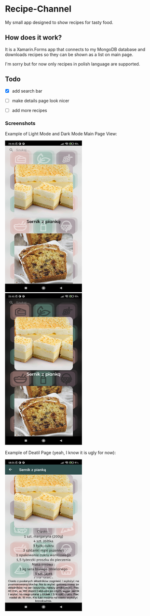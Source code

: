 # Recipe-Channel  

My small app designed to show recipes for tasty food.  
  
## How does it work?  
  
It is a Xamarin.Forms app that connects to my MongoDB database and downloads recipes so they can be shown as a list on main page.  
  
I'm sorry but for now only recipes in polish language are supported.  
  
## Todo  

- [x] add search bar
- [ ] make details page look nicer
- [ ] add more recipes
  
  
### Screenshots  
  
Example of Light Mode and Dark Mode Main Page View:  

<img src="https://raw.githubusercontent.com/theKapcioszek/Recipe-Channel/master/screenshots/1680464560828.jpg" height=500 width=255/><img src="https://raw.githubusercontent.com/theKapcioszek/Recipe-Channel/master/screenshots/1680464560815.jpg" height=500 width=255/>
  
  
  
  
Example of Deatil Page (yeah, I know it is ugly for now):  

<img src="https://raw.githubusercontent.com/theKapcioszek/Recipe-Channel/master/screenshots/1681748500602.jpg" height=500 width=255/>  